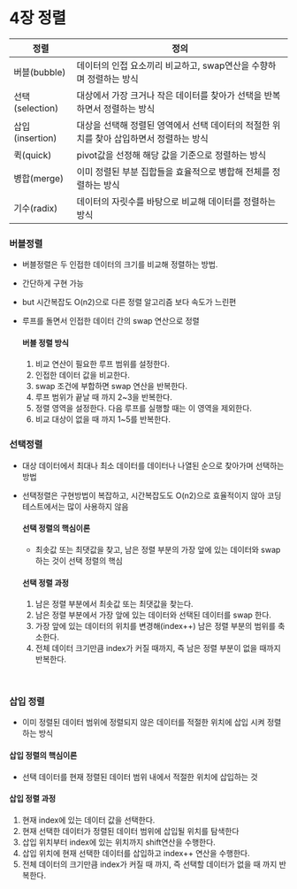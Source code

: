 # 4장 정렬

| 정렬            | 정의                                                                                    |
| --------------- | --------------------------------------------------------------------------------------- |
| 버블(bubble)    | 데이터의 인접 요소끼리 비교하고, swap연산을 수향하며 정렬하는 방식                      |
| 선택(selection) | 대상에서 가장 크거나 작은 데이터를 찾아가 선택을 반복하면서 정렬하는 방식               |
| 삽입(insertion) | 대상을 선택해 정렬된 영역에서 선택 데이터의 적절한 위치를 찾아 삽입하면서 정렬하는 방식 |
| 퀵(quick)       | pivot값을 선정해 해당 값을 기준으로 정렬하는 방식                                       |
| 병합(merge)     | 이미 정렬된 부분 집합들을 효율적으로 병합해 전체를 정렬하는 방식                        |
| 기수(radix)     | 데이터의 자릿수를 바탕으로 비교해 데이터를 정렬하는 방식                                |

### 버블정렬

- 버블정렬은 두 인접한 데이터의 크기를 비교해 정렬하는 방법.
- 간단하게 구현 가능
- but 시간복잡도 O(n2)으로 다른 정렬 알고리즘 보다 속도가 느린편
- 루프를 돌면서 인접한 데이터 간의 swap 연산으로 정렬

  #### 버블 정렬 방식

  1. 비교 연산이 필요한 루프 범위를 설정한다.
  2. 인접한 데이터 값을 비교한다.
  3. swap 조건에 부합하면 swap 연산을 반복한다.
  4. 루프 범위가 끝날 때 까지 2~3을 반복한다.
  5. 정렬 영역을 설정한다. 다음 루프를 실행할 때는 이 영역을 제외한다.
  6. 비교 대상이 없을 때 까지 1~5를 반복한다.

### 선택정렬

- 대상 데이터에서 최대나 최소 데이터를 데이터나 나열된 순으로 찾아가며 선택하는 방법
- 선택정렬은 구현방법이 복잡하고, 시간복잡도도 O(n2)으로 효율적이지 않아 코딩테스트에서는 많이 사용하지 않음

  #### 선택 정렬의 핵심이론

  - 최솟값 또는 최댓값을 찾고, 남은 정렬 부분의 가장 앞에 있는 데이터와 swap 하는 것이 선택 정렬의 핵심

  #### 선택 정렬 과정

  1. 남은 정렬 부분에서 최솟값 또는 최댓값을 찾는다.
  2. 남은 정렬 부분에서 가장 앞에 있는 데이터와 선택된 데이터를 swap 한다.
  3. 가장 앞에 있는 데이터의 위치를 변경해(index++) 남은 정렬 부분의 범위를 축소한다.
  4. 전체 데이터 크기만큼 index가 커질 때까지, 즉 남은 정렬 부분이 없을 때까지 반복한다.

<br>

### 삽입 정렬

- 이미 정렬된 데이터 범위에 정렬되지 않은 데이터를 적절한 위치에 삽입 시켜 정렬하는 방식

#### 삽입 정렬의 핵심이론

- 선택 데이터를 현재 정렬된 데이터 범위 내에서 적절한 위치에 삽입하는 것

#### 삽입 정렬 과정

1. 현재 index에 있는 데이터 값을 선택한다.
2. 현재 선택한 데이터가 정렬된 데이터 범위에 삽입될 위치를 탐색한다
3. 삽입 위치부터 index에 있는 위치까지 shift연산을 수행한다.
4. 삽입 위치에 현재 선택한 데이터를 삽입하고 index++ 연산을 수행한다.
5. 전체 데이터의 크기만큼 index가 커질 때 까지, 즉 선택할 데이터가 없을 때 까지 반복한다.
